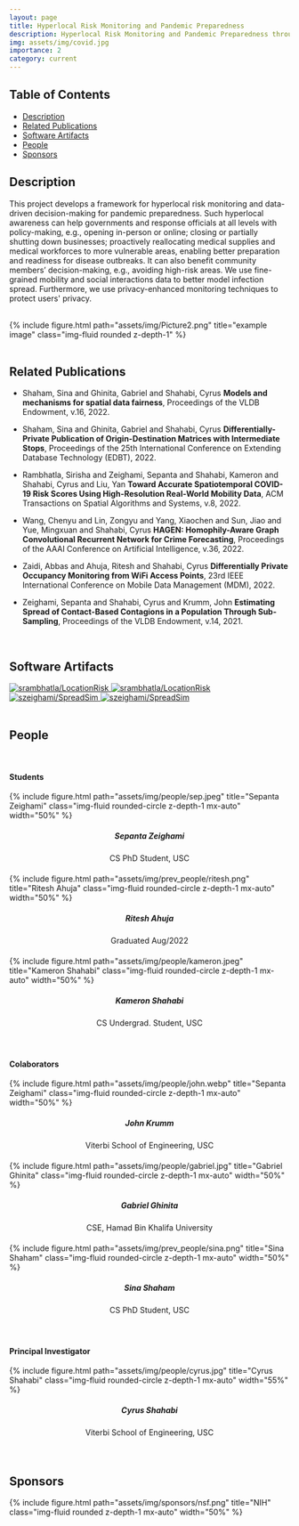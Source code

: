 ```yaml
---
layout: page
title: Hyperlocal Risk Monitoring and Pandemic Preparedness
description: Hyperlocal Risk Monitoring and Pandemic Preparedness through Privacy-Enhanced Mobility and Social Interactions Analysis
img: assets/img/covid.jpg
importance: 2
category: current
---
```


## Table of Contents

- [Description](#description)
- [Related Publications](#related-publications)
- [Software Artifacts](#software-artifacts)
- [People](#people)
- [Sponsors](#sponsors)

## Description

This project develops a framework for hyperlocal risk monitoring and data-driven decision-making for pandemic preparedness. Such hyperlocal awareness can help governments and response officials at all levels with policy-making, e.g., opening in-person or online; closing or partially shutting down businesses; proactively reallocating medical supplies and medical workforces to more vulnerable areas, enabling better preparation and readiness for disease outbreaks. It can also benefit community members’ decision-making, e.g., avoiding high-risk areas. We use fine-grained mobility and social interactions data to better model infection spread. Furthermore, we use privacy-enhanced monitoring techniques to protect users' privacy.  

<br>

<div class="row">
    <div class="col-sm mt-3 mt-md-0">
        <div class="text-center">
            {% include figure.html path="assets/img/Picture2.png" title="example image" class="img-fluid rounded z-depth-1" %}
        </div>
    </div>
</div>

<br>

## Related Publications

- Shaham, Sina and Ghinita, Gabriel and Shahabi, Cyrus **Models and mechanisms for spatial data fairness**, Proceedings of the VLDB Endowment, v.16, 2022.

- Shaham, Sina and Ghinita, Gabriel and Shahabi, Cyrus **Differentially-Private Publication of Origin-Destination Matrices with Intermediate Stops**, Proceedings of the 25th International Conference on Extending Database Technology (EDBT), 2022.

- Rambhatla, Sirisha and Zeighami, Sepanta and Shahabi, Kameron and Shahabi, Cyrus and Liu, Yan **Toward Accurate Spatiotemporal COVID-19 Risk Scores Using High-Resolution Real-World Mobility Data**, ACM Transactions on Spatial Algorithms and Systems, v.8, 2022.

- Wang, Chenyu and Lin, Zongyu and Yang, Xiaochen and Sun, Jiao and Yue, Mingxuan and Shahabi, Cyrus **HAGEN: Homophily-Aware Graph Convolutional Recurrent Network for Crime Forecasting**, Proceedings of the AAAI Conference on Artificial Intelligence, v.36, 2022.

- Zaidi, Abbas and Ahuja, Ritesh and Shahabi, Cyrus **Differentially Private Occupancy Monitoring from WiFi Access Points**, 23rd IEEE International Conference on Mobile Data Management (MDM), 2022.

- Zeighami, Sepanta and Shahabi, Cyrus and Krumm, John **Estimating Spread of Contact-Based Contagions in a Population Through Sub-Sampling**, Proceedings of the VLDB Endowment, v.14, 2021.

<br>

## Software Artifacts

<div class="card-container">
  <div class="repo p-2 text-center">
    <a href="https://github.com/srambhatla/LocationRisk">
      <img class="repo-img-light w-100" alt="srambhatla/LocationRisk" src="https://github-readme-stats.vercel.app/api/pin/?username=srambhatla&repo=LocationRisk&theme={{ site.repo_theme_light }}">
      <img class="repo-img-dark w-100" alt="srambhatla/LocationRisk" src="https://github-readme-stats.vercel.app/api/pin/?username=srambhatla&repo=LocationRisk&theme={{ site.repo_theme_dark }}">
    </a>
  </div>
  <div class="repo p-2 text-center">
    <a href="https://github.com/szeighami/SpreadSim">
      <img class="repo-img-light w-100" alt="szeighami/SpreadSim" src="https://github-readme-stats.vercel.app/api/pin/?username=szeighami&repo=SpreadSim&theme={{ site.repo_theme_light }}">
      <img class="repo-img-dark w-100" alt="szeighami/SpreadSim" src="https://github-readme-stats.vercel.app/api/pin/?username=szeighami&repo=SpreadSim&theme={{ site.repo_theme_dark }}">
    </a>
  </div>
</div>

<br>

## People

<br>

#### Students

<div class="row">
  <div class="col-sm mt-3 mt-md-0" style="margin-bottom: 20px;">
    <div class="text-center">
        {% include figure.html path="assets/img/people/sep.jpeg" title="Sepanta Zeighami" class="img-fluid rounded-circle z-depth-1 mx-auto" width="50%" %}
    </div>
    <h5 style="text-align:center;">Sepanta Zeighami</h5>
    <p style="text-align:center;">CS PhD Student, USC</p>
  </div>
  <div class="col-sm mt-3 mt-md-0" style="margin-bottom: 20px;">
    <div class="text-center">
        {% include figure.html path="assets/img/prev_people/ritesh.png" title="Ritesh Ahuja" class="img-fluid rounded-circle z-depth-1 mx-auto" width="50%" %}
    </div>
    <h5 style="text-align:center;">Ritesh Ahuja</h5>
    <p style="text-align:center;">Graduated Aug/2022</p>
  </div>
  <div class="col-sm mt-3 mt-md-0" style="margin-bottom: 20px;">
   <div class="text-center">
        {% include figure.html path="assets/img/people/kameron.jpeg" title="Kameron Shahabi" class="img-fluid rounded-circle z-depth-1 mx-auto" width="50%" %}
    </div>
    <h5 style="text-align:center;">Kameron Shahabi</h5>
    <p style="text-align:center;">CS Undergrad. Student, USC</p>
  </div>
</div>

<br>

#### Colaborators

<div class="row">
  <div class="col-sm mt-3 mt-md-0" style="margin-bottom: 20px;">
    <div class="text-center">
        {% include figure.html path="assets/img/people/john.webp" title="Sepanta Zeighami" class="img-fluid rounded-circle z-depth-1 mx-auto" width="50%" %}
    </div>
    <h5 style="text-align:center;">John Krumm</h5>
    <p style="text-align:center;">Viterbi School of Engineering, USC</p>
  </div>
  <div class="col-sm mt-3 mt-md-0" style="margin-bottom: 20px;">
    <div class="text-center">
        {% include figure.html path="assets/img/people/gabriel.jpg" title="Gabriel Ghinita" class="img-fluid rounded-circle z-depth-1 mx-auto" width="50%" %}
    </div>
    <h5 style="text-align:center;">Gabriel Ghinita</h5>
    <p style="text-align:center;">CSE, Hamad Bin Khalifa University</p>
  </div>
  <div class="col-sm mt-3 mt-md-0" style="margin-bottom: 20px;">
   <div class="text-center">
        {% include figure.html path="assets/img/prev_people/sina.png" title="Sina Shaham" class="img-fluid rounded-circle z-depth-1 mx-auto" width="50%" %}
    </div>
    <h5 style="text-align:center;">Sina Shaham</h5>
    <p style="text-align:center;">CS PhD Student, USC</p>
  </div>
</div>

<br>

#### Principal Investigator

<div class="row">
    <div class="col-sm mt-3 mt-md-0" style="margin-bottom: 20px;">
        <div class="text-center">
            {% include figure.html path="assets/img/people/cyrus.jpg" title="Cyrus Shahabi" class="img-fluid rounded-circle z-depth-1 mx-auto" width="55%" %}
        </div>
        <h5 style="text-align:center">Cyrus Shahabi</h5>
        <p style="text-align:center;">Viterbi School of Engineering, USC</p>
    </div>
    <div class="col-sm mt-3 mt-md-0" style="margin-bottom: 20px;">
    </div>
    <div class="col-sm mt-3 mt-md-0" style="margin-bottom: 20px;">
    </div>
</div>

<br>

## Sponsors

<div class="row">
  <div class="col-sm mt-3 mt-md-0" style="margin-bottom: 20px;">
    {% include figure.html path="assets/img/sponsors/nsf.png" title="NIH" class="img-fluid rounded z-depth-1 mx-auto" width="50%" %}
    <div class="col-sm mt-3 mt-md-0" style="margin-bottom: 20px;">
    </div>
    <div class="col-sm mt-3 mt-md-0" style="margin-bottom: 20px;">
    </div>
</div>